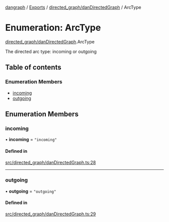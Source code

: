 [dangraph](../README.md) / [Exports](../modules.md) / [directed\_graph/danDirectedGraph](../modules/directed_graph_danDirectedGraph.md) / ArcType

# Enumeration: ArcType

[directed\_graph/danDirectedGraph](../modules/directed_graph_danDirectedGraph.md).ArcType

The directed arc type: incoming or outgoing

## Table of contents

### Enumeration Members

- [incoming](directed_graph_danDirectedGraph.ArcType.md#incoming)
- [outgoing](directed_graph_danDirectedGraph.ArcType.md#outgoing)

## Enumeration Members

### incoming

• **incoming** = ``"incoming"``

#### Defined in

[src/directed_graph/danDirectedGraph.ts:28](https://github.com/evildead/DanGraph/blob/355b956/src/directed_graph/danDirectedGraph.ts#L28)

___

### outgoing

• **outgoing** = ``"outgoing"``

#### Defined in

[src/directed_graph/danDirectedGraph.ts:29](https://github.com/evildead/DanGraph/blob/355b956/src/directed_graph/danDirectedGraph.ts#L29)
